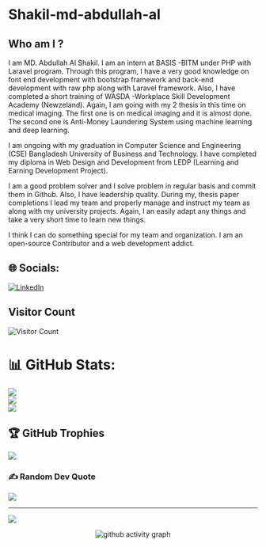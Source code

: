 # Shakil-md-abdullah-al
## Who am I ?
I am MD. Abdullah Al Shakil. I am an intern at BASIS -BITM under PHP with Laravel program. Through this program, I have a very good knowledge on font end development with bootstrap framework and back-end development with raw php along with Laravel framework. Also, I have completed a short training of WASDA -Workplace Skill Development Academy (Newzeland). Again, I am going with my 2 thesis in this time on medical imaging. The first one is on medical imaging and it is almost done. The second one is Anti-Money Laundering System using machine learning and deep learning.

I am ongoing with my graduation in Computer Science and Engineering (CSE) Bangladesh University of Business and Technology. I have completed my diploma in Web Design and Development from LEDP (Learning and Earning Development Project).

I am a good problem solver and I solve problem in regular basis and commit them in Github. Also, I have leadership quality. During my, thesis paper completions I lead my team and properly manage and instruct my team as along with my university projects. Again, I an easily adapt any things and take a very short time to learn new things.

I think I can do something special for my team and organization.
I am an open-source Contributor and a web development addict.
## 🌐 Socials:
[![LinkedIn](https://img.shields.io/badge/LinkedIn-%230077B5.svg?logo=linkedin&logoColor=white)](https://www.linkedin.com/in/md-abdullah-al-shakil-98882718a/) 


<!--
**Shakil-md-abdullah-al/Shakil-md-abdullah-al** is a ✨ _special_ ✨ repository because its `README.md` (this file) appears on your GitHub profile.

Here are some ideas to get you started:

- 🔭 I’m currently working on ...
- 🌱 I’m currently learning ...
- 👯 I’m looking to collaborate on ...
- 🤔 I’m looking for help with ...
- 💬 Ask me about ...
- 📫 How to reach me: ...
- 😄 Pronouns: ...
- ⚡ Fun fact: ...
-->
## Visitor Count
![Visitor Count](https://profile-counter.glitch.me/Shakil-md-abdullah-al/count.svg)

# 📊 GitHub Stats:
![](https://github-readme-stats.vercel.app/api?username=Shakil-md-abdullah-al&theme=gotham&hide_border=false&include_all_commits=false&count_private=false)<br/>
![](https://github-readme-streak-stats.herokuapp.com/?user=Shakil-md-abdullah-al&theme=gotham&hide_border=false)<br/>
![](https://github-readme-stats.vercel.app/api/top-langs/?username=Shakil-md-abdullah-al&theme=gotham&hide_border=false&include_all_commits=false&count_private=false&layout=compact)

## 🏆 GitHub Trophies
![](https://github-profile-trophy.vercel.app/?username=Shakil-md-abdullah-al&theme=dracula&no-frame=true&no-bg=false&margin-w=4)

### ✍️ Random Dev Quote
![](https://quotes-github-readme.vercel.app/api?type=horizontal&theme=radical)

---
[![](https://visitcount.itsvg.in/api?id=Shakil-md-abdullah-al&icon=0&color=0)](https://visitcount.itsvg.in)

<!-- Proudly created with GPRM ( https://gprm.itsvg.in ) -->
 
 <div align="center">
     
     
![github activity graph](https://activity-graph.herokuapp.com/graph?username=Shakil-md-abdullah-al&theme=dracula&layout=compact&title_color=FF69B4&hide_border=true&area=true)
</div>
 
<div align="center">


 

